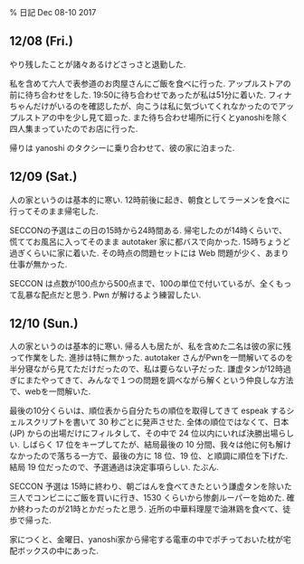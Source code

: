 % 日記 Dec 08-10 2017

## 12/08 (Fri.)

やり残したことが諸々あるけどさっさと退勤した.

私を含めて六人で表参道のお肉屋さんにご飯を食べに行った.
アップルストアの前に待ち合わせをした.
19:50に待ち合わせであったが私は51分に着いた.
フィナちゃんだけがいるのを確認したが、向こうは私に気づいてくれなかったのでアップルストアの中を少し見て廻った.
また待ち合わせ場所に行くとyanoshiを除く四人集まっていたのでお店に行った.

帰りは yanoshi のタクシーに乗り合わせて、彼の家に泊まった.

## 12/09 (Sat.)

人の家というのは基本的に寒い.
12時前後に起き、朝食としてラーメンを食べに行ってそのまま帰宅した.

SECCONの予選はこの日の15時から24時間ある.
帰宅したのが14時くらいで、慌ててお風呂に入ってそのまま autotaker 家に都バスで向かった.
15時ちょうど過ぎくらいに家に着いた.
その時点の問題セットには Web 問題が少く、あまり仕事が無かった.

SECCON は点数が100点から500点まで、100の単位で付いているが、全くもって乱暴な配点だと思う.
Pwn が解けるよう練習したい.

## 12/10 (Sun.)

人の家というのは基本的に寒い.
帰る人も居たが、私を含めた二名は彼の家に残って作業をした.
進捗は特に無かった.
autotaker さんがPwnを一問解いてるのを半分寝ながら見てただけだったので、私は要らない子だった.
謙虚タンが12時過ぎにまたやってきて、みんなで１つの問題を調べながら解くという仲良しな方法で、webを一問解いた.

最後の10分くらいは、順位表から自分たちの順位を取得してきて espeak するシェルスクリプトを書いて 30 秒ごとに発声させた.
全体の順位ではなくて、日本 (JP) からの出場だけにフィルタして、その中で 24 位以内にいれば決勝出場らしい.
しばらく 17 位をキープしてたが、結局最後の 10 分間、我々は他に何も解けなかったので落ちる一方で、最後の方に 18 位、19 位、と順調に順位を下げた.
結局 19 位だったので、予選通過は決定事項らしい. たぶん.

SECCON 予選は 15時に終わり、朝ごはんを食べてきたという謙虚タンを除いた三人でコンビニにご飯を買いに行き、1530 くらいから惨劇ルーパーを始めた.
確か終わったのが21時とかだったと思う.
近所の中華料理屋で油淋鶏を食べて、徒歩で帰った.

家につくと、金曜日、yanoshi家から帰宅する電車の中でポチっておいた枕が宅配ボックスの中にあった.
